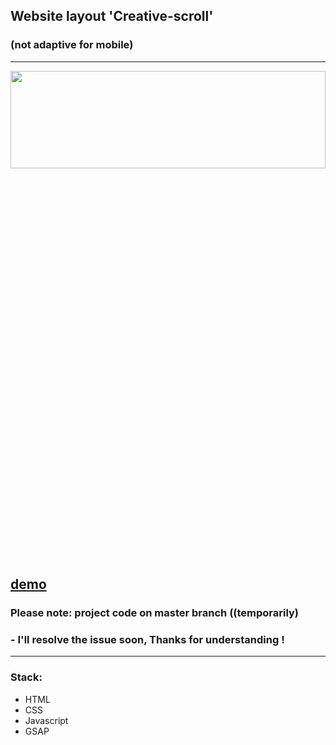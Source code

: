 
## Website layout 'Creative-scroll' 
### (not adaptive for mobile)
 ---

 <div align="center"><img src="https://github.com/juliaDooby/Creative-scroll/blob/master/parallaxScrollShot.JPG" width="100%" height="20%"></img></div>
 
[demo](https://juliadooby.github.io/Creative-scroll/)   
---

 ### Please note: project code on master branch ((temporarily) 
### - I'll resolve the issue soon, Thanks for understanding !
---

### Stack: 

* HTML
* CSS
* Javascript 
* GSAP
